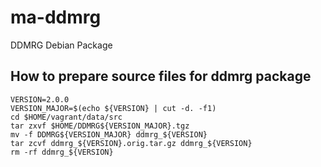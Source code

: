 # ma-ddmrg

DDMRG Debian Package

## How to prepare source files for ddmrg package

```
VERSION=2.0.0
VERSION_MAJOR=$(echo ${VERSION} | cut -d. -f1)
cd $HOME/vagrant/data/src
tar zxvf $HOME/DDMRG${VERSION_MAJOR}.tgz
mv -f DDMRG${VERSION_MAJOR} ddmrg_${VERSION}
tar zcvf ddmrg_${VERSION}.orig.tar.gz ddmrg_${VERSION}
rm -rf ddmrg_${VERSION}
```
